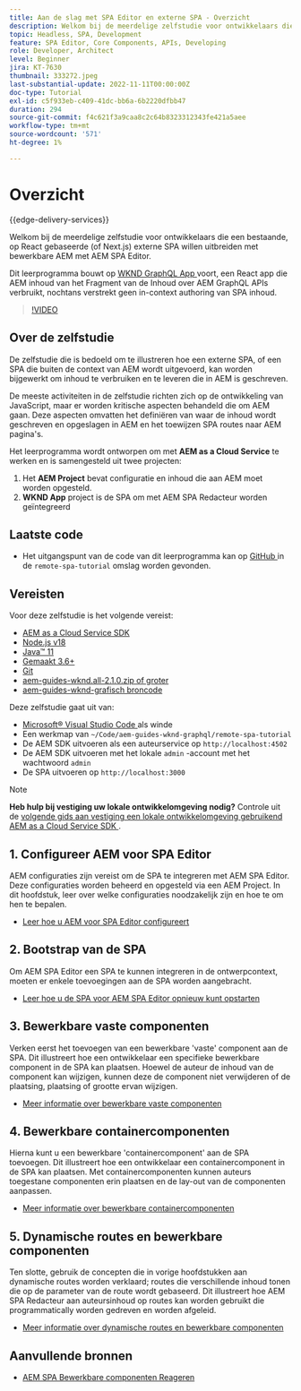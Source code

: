 ```yaml
---
title: Aan de slag met SPA Editor en externe SPA - Overzicht
description: Welkom bij de meerdelige zelfstudie voor ontwikkelaars die een bestaande externe SPA willen uitbreiden met bewerkbare AEM met AEM SPA Editor.
topic: Headless, SPA, Development
feature: SPA Editor, Core Components, APIs, Developing
role: Developer, Architect
level: Beginner
jira: KT-7630
thumbnail: 333272.jpeg
last-substantial-update: 2022-11-11T00:00:00Z
doc-type: Tutorial
exl-id: c5f933eb-c409-41dc-bb6a-6b2220dfbb47
duration: 294
source-git-commit: f4c621f3a9caa8c2c64b8323312343fe421a5aee
workflow-type: tm+mt
source-wordcount: '571'
ht-degree: 1%

---
```


# Overzicht

{{edge-delivery-services}}

Welkom bij de meerdelige zelfstudie voor ontwikkelaars die een bestaande, op React gebaseerde (of Next.js) externe SPA willen uitbreiden met bewerkbare AEM met AEM SPA Editor.

Dit leerprogramma bouwt op [ WKND GraphQL App ](https://experienceleague.adobe.com/docs/experience-manager-learn/getting-started-with-aem-headless/graphql/overview.html?lang=nl-NL) voort, een React app die AEM inhoud van het Fragment van de Inhoud over AEM GraphQL APIs verbruikt, nochtans verstrekt geen in-context authoring van SPA inhoud.

>[!VIDEO](https://video.tv.adobe.com/v/3444853?quality=12&learn=on&captions=dut)

## Over de zelfstudie

De zelfstudie die is bedoeld om te illustreren hoe een externe SPA, of een SPA die buiten de context van AEM wordt uitgevoerd, kan worden bijgewerkt om inhoud te verbruiken en te leveren die in AEM is geschreven.

De meeste activiteiten in de zelfstudie richten zich op de ontwikkeling van JavaScript, maar er worden kritische aspecten behandeld die om AEM gaan. Deze aspecten omvatten het definiëren van waar de inhoud wordt geschreven en opgeslagen in AEM en het toewijzen SPA routes naar AEM pagina&#39;s.

Het leerprogramma wordt ontworpen om met **AEM as a Cloud Service** te werken en is samengesteld uit twee projecten:

1. Het __AEM Project__ bevat configuratie en inhoud die aan AEM moet worden opgesteld.
1. __WKND App__ project is de SPA om met AEM SPA Redacteur worden geïntegreerd

## Laatste code

+ Het uitgangspunt van de code van dit leerprogramma kan op [ GitHub ](https://github.com/adobe/aem-guides-wknd-graphql/tree/main/remote-spa-tutorial) in de `remote-spa-tutorial` omslag worden gevonden.

## Vereisten

Voor deze zelfstudie is het volgende vereist:

+ [AEM as a Cloud Service SDK](https://experienceleague.adobe.com/docs/experience-manager-learn/cloud-service/local-development-environment-set-up/aem-runtime.html?lang=nl-NL)
+ [ Node.js v18 ](https://nodejs.org/en/)
+ [ Java™ 11 ](https://downloads.experiencecloud.adobe.com/content/software-distribution/en/general.html)
+ [ Gemaakt 3.6+ ](https://maven.apache.org/)
+ [ Git ](https://git-scm.com/downloads)
+ [ aem-guides-wknd.all-2.1.0.zip of groter ](https://github.com/adobe/aem-guides-wknd/releases)
+ [ aem-guides-wknd-grafisch broncode ](https://github.com/adobe/aem-guides-wknd-graphql/tree/main)

Deze zelfstudie gaat uit van:

+ [ Microsoft® Visual Studio Code ](https://visualstudio.microsoft.com/) als winde
+ Een werkmap van `~/Code/aem-guides-wknd-graphql/remote-spa-tutorial`
+ De AEM SDK uitvoeren als een auteurservice op `http://localhost:4502`
+ De AEM SDK uitvoeren met het lokale `admin` -account met het wachtwoord `admin`
+ De SPA uitvoeren op `http://localhost:3000`

>[!NOTE]
>
> **Heb hulp bij vestiging uw lokale ontwikkelomgeving nodig?** Controle uit de [ volgende gids aan vestiging een lokale ontwikkelomgeving gebruikend AEM as a Cloud Service SDK ](https://experienceleague.adobe.com/docs/experience-manager-learn/cloud-service/local-development-environment-set-up/overview.html?lang=nl-NL).

## 1. Configureer AEM voor SPA Editor

AEM configuraties zijn vereist om de SPA te integreren met AEM SPA Editor. Deze configuraties worden beheerd en opgesteld via een AEM Project. In dit hoofdstuk, leer over welke configuraties noodzakelijk zijn en hoe te om hen te bepalen.

+ [Leer hoe u AEM voor SPA Editor configureert](./aem-configure.md)

## 2. Bootstrap van de SPA

Om AEM SPA Editor een SPA te kunnen integreren in de ontwerpcontext, moeten er enkele toevoegingen aan de SPA worden aangebracht.

+ [Leer hoe u de SPA voor AEM SPA Editor opnieuw kunt opstarten](./spa-bootstrap.md)

## 3. Bewerkbare vaste componenten

Verken eerst het toevoegen van een bewerkbare &#39;vaste&#39; component aan de SPA. Dit illustreert hoe een ontwikkelaar een specifieke bewerkbare component in de SPA kan plaatsen. Hoewel de auteur de inhoud van de component kan wijzigen, kunnen deze de component niet verwijderen of de plaatsing, plaatsing of grootte ervan wijzigen.

+ [Meer informatie over bewerkbare vaste componenten](./spa-fixed-component.md)

## 4. Bewerkbare containercomponenten

Hierna kunt u een bewerkbare &#39;containercomponent&#39; aan de SPA toevoegen. Dit illustreert hoe een ontwikkelaar een containercomponent in de SPA kan plaatsen. Met containercomponenten kunnen auteurs toegestane componenten erin plaatsen en de lay-out van de componenten aanpassen.

+ [Meer informatie over bewerkbare containercomponenten](./spa-container-component.md)

## 5. Dynamische routes en bewerkbare componenten

Ten slotte, gebruik de concepten die in vorige hoofdstukken aan dynamische routes worden verklaard; routes die verschillende inhoud tonen die op de parameter van de route wordt gebaseerd. Dit illustreert hoe AEM SPA Redacteur aan auteursinhoud op routes kan worden gebruikt die programmatically worden gedreven en worden afgeleid.

+ [Meer informatie over dynamische routes en bewerkbare componenten](./spa-dynamic-routes.md)

## Aanvullende bronnen

+ [ AEM SPA Bewerkbare componenten Reageren ](https://www.npmjs.com/package/@adobe/aem-react-editable-components)
